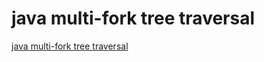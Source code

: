 # java multi-fork tree traversal
[java multi-fork tree traversal](https://aiwithcloud.com/2022/09/16/java_multi_fork_tree_traversal/)